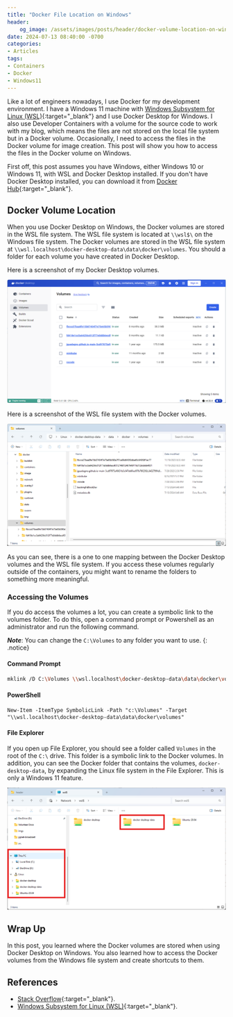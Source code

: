 ```yaml
---
title: "Docker File Location on Windows"
header:
    og_image: /assets/images/posts/header/docker-volume-location-on-windows.png
date: 2024-07-13 08:40:00 -0700
categories:
- Articles
tags:
- Containers
- Docker
- Windows11
---
```

Like a lot of engineers nowadays, I use Docker for my development environment.  I have a Windows 11 machine with [Windows Subsystem for Linux (WSL)](https://learn.microsoft.com/en-us/windows/wsl/about?WT.mc_id=AZ-MVP-4024623){:target="_blank"} and I use Docker Desktop for Windows.  I also use Developer Containers with a volume for the source code to work with my blog, which means the files are not stored on the local file system but in a Docker volume.  Occasionally, I need to access the files in the Docker volume for image creation.  This post will show you how to access the files in the Docker volume on Windows.

First off, this post assumes you have Windows, either Windows 10 or Windows 11, with WSL and Docker Desktop installed.  If you don't have Docker Desktop installed, you can download it from [Docker Hub](https://hub.docker.com/){:target="_blank"}.

## Docker Volume Location

When you use Docker Desktop on Windows, the Docker volumes are stored in the WSL file system.  The WSL file system is located at `\\wsl$\` on the Windows file system.  The Docker volumes are stored in the WSL file system at `\\wsl.localhost\docker-desktop-data\data\docker\volumes`.  You should a folder for each volume you have created in Docker Desktop.

Here is a screenshot of my Docker Desktop volumes.

![Docker Volume Location](/assets/images/posts/2024/docker-volume-location-on-windows/docker-desktop-volumes.png)

Here is a screenshot of the WSL file system with the Docker volumes.

![Windows Explorer Volume](/assets/images/posts/2024/docker-volume-location-on-windows/windows-volumes.png)

As you can see, there is a one to one mapping between the Docker Desktop volumes and the WSL file system.  If you access these volumes regularly outside of the containers, you might want to rename the folders to something more meaningful.

### Accessing the Volumes

If you do access the volumes a lot, you can create a symbolic link to the volumes folder.  To do this, open a command prompt or Powershell as an administrator and run the following command.

***Note***: You can change the `C:\Volumes` to any folder you want to use.
{: .notice}

#### Command Prompt

```bash
mklink /D C:\Volumes \\wsl.localhost\docker-desktop-data\data\docker\volumes
```

#### PowerShell

```shell
New-Item -ItemType SymbolicLink -Path "c:\Volumes" -Target "\\wsl.localhost\docker-desktop-data\data\docker\volumes"
```

#### File Explorer

If you open up File Explorer, you should see a folder called `Volumes` in the root of the `C:\` drive.  This folder is a symbolic link to the Docker volumes.  In addition, you can see the Docker folder that contains the volumes, `docker-desktop-data`, by expanding the Linux file system in the File Explorer. This is only a Windows 11 feature.

![Windows Explorer - Linux Docker Desktop Volumes](/assets/images/posts/2024/docker-volume-location-on-windows/docker-desktop-folder-highlighted.png)

## Wrap Up

In this post, you learned where the Docker volumes are stored when using Docker Desktop on Windows.  You also learned how to access the Docker volumes from the Windows file system and create shortcuts to them.

## References

* [Stack Overflow](https://stackoverflow.com/questions/61083772/where-are-docker-volumes-located-when-running-wsl-using-docker-desktop){:target="_blank"}.
* [Windows Subsystem for Linux (WSL)](https://learn.microsoft.com/en-us/windows/wsl/about?WT.mc_id=AZ-MVP-4024623){:target="_blank"}.
